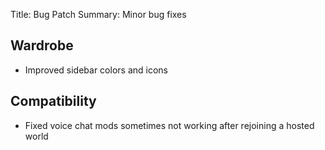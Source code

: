 Title: Bug Patch
Summary: Minor bug fixes

## Wardrobe
- Improved sidebar colors and icons

## Compatibility
- Fixed voice chat mods sometimes not working after rejoining a hosted world
